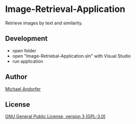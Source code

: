 # Image-Retrieval-Application

Retrieve images by text and similarity.

## Development
- open folder
- open "Image-Retriebal-Application.sln" with Visual Studio
- run application

## Author

[Michael Andorfer](mailto:mandorfer.mmt-b2014@fh-salzburg.ac.at)

## License

[GNU General Public License, version 3 (GPL-3.0)](https://opensource.org/licenses/GPL-3.0)
